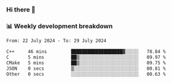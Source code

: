 ### Hi there 👋

### 📊 Weekly development breakdown
<!--START_SECTION:waka-->

```txt
From: 22 July 2024 - To: 29 July 2024

C++     46 mins         ███████████████████▓░░░░░   78.84 %
C       5 mins          ██▒░░░░░░░░░░░░░░░░░░░░░░   09.97 %
CMake   5 mins          ██▒░░░░░░░░░░░░░░░░░░░░░░   09.75 %
JSON    0 secs          ▒░░░░░░░░░░░░░░░░░░░░░░░░   00.81 %
Other   0 secs          ░░░░░░░░░░░░░░░░░░░░░░░░░   00.63 %
```

<!--END_SECTION:waka-->
